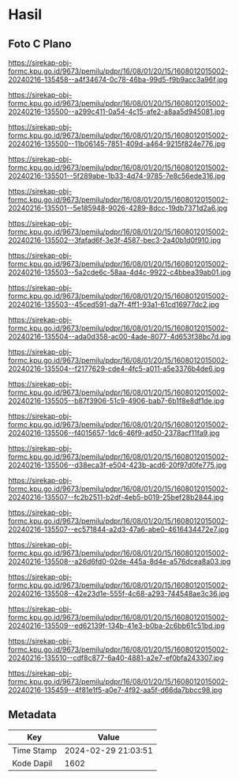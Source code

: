 # Hasil

## Foto C Plano

https://sirekap-obj-formc.kpu.go.id/9673/pemilu/pdpr/16/08/01/20/15/1608012015002-20240216-135458--a4f34674-0c78-46ba-99d5-f9b9acc3a96f.jpg

https://sirekap-obj-formc.kpu.go.id/9673/pemilu/pdpr/16/08/01/20/15/1608012015002-20240216-135500--a299c411-0a54-4c15-afe2-a8aa5d945081.jpg

https://sirekap-obj-formc.kpu.go.id/9673/pemilu/pdpr/16/08/01/20/15/1608012015002-20240216-135500--11b06145-7851-409d-a464-9215f824e776.jpg

https://sirekap-obj-formc.kpu.go.id/9673/pemilu/pdpr/16/08/01/20/15/1608012015002-20240216-135501--5f289abe-1b33-4d74-9785-7e8c56ede316.jpg

https://sirekap-obj-formc.kpu.go.id/9673/pemilu/pdpr/16/08/01/20/15/1608012015002-20240216-135501--5e185948-9026-4289-8dcc-19db7371d2a6.jpg

https://sirekap-obj-formc.kpu.go.id/9673/pemilu/pdpr/16/08/01/20/15/1608012015002-20240216-135502--3fafad6f-3e3f-4587-bec3-2a40b1d0f910.jpg

https://sirekap-obj-formc.kpu.go.id/9673/pemilu/pdpr/16/08/01/20/15/1608012015002-20240216-135503--5a2cde6c-58aa-4d4c-9922-c4bbea39ab01.jpg

https://sirekap-obj-formc.kpu.go.id/9673/pemilu/pdpr/16/08/01/20/15/1608012015002-20240216-135503--45ced591-da7f-4ff1-93a1-61cd16977dc2.jpg

https://sirekap-obj-formc.kpu.go.id/9673/pemilu/pdpr/16/08/01/20/15/1608012015002-20240216-135504--ada0d358-ac00-4ade-8077-4d653f38bc7d.jpg

https://sirekap-obj-formc.kpu.go.id/9673/pemilu/pdpr/16/08/01/20/15/1608012015002-20240216-135504--f2177629-cde4-4fc5-a011-a5e3376b4de6.jpg

https://sirekap-obj-formc.kpu.go.id/9673/pemilu/pdpr/16/08/01/20/15/1608012015002-20240216-135505--b87f3906-51c9-4906-bab7-6b1f8e8df1de.jpg

https://sirekap-obj-formc.kpu.go.id/9673/pemilu/pdpr/16/08/01/20/15/1608012015002-20240216-135506--f4015657-1dc6-46f9-ad50-2378acf11fa9.jpg

https://sirekap-obj-formc.kpu.go.id/9673/pemilu/pdpr/16/08/01/20/15/1608012015002-20240216-135506--d38eca3f-e504-423b-acd6-20f97d0fe775.jpg

https://sirekap-obj-formc.kpu.go.id/9673/pemilu/pdpr/16/08/01/20/15/1608012015002-20240216-135507--fc2b2511-b2df-4eb5-b019-25bef28b2844.jpg

https://sirekap-obj-formc.kpu.go.id/9673/pemilu/pdpr/16/08/01/20/15/1608012015002-20240216-135507--ec571844-a2d3-47a6-abe0-4616434472e7.jpg

https://sirekap-obj-formc.kpu.go.id/9673/pemilu/pdpr/16/08/01/20/15/1608012015002-20240216-135508--a26d6fd0-02de-445a-8d4e-a576dcea8a03.jpg

https://sirekap-obj-formc.kpu.go.id/9673/pemilu/pdpr/16/08/01/20/15/1608012015002-20240216-135508--42e23d1e-555f-4c68-a293-744548ae3c36.jpg

https://sirekap-obj-formc.kpu.go.id/9673/pemilu/pdpr/16/08/01/20/15/1608012015002-20240216-135509--ed62139f-134b-41e3-b0ba-2c6bb61c51bd.jpg

https://sirekap-obj-formc.kpu.go.id/9673/pemilu/pdpr/16/08/01/20/15/1608012015002-20240216-135510--cdf8c877-6a40-4881-a2e7-ef0bfa243307.jpg

https://sirekap-obj-formc.kpu.go.id/9673/pemilu/pdpr/16/08/01/20/15/1608012015002-20240216-135459--4f81e1f5-a0e7-4f92-aa5f-d66da7bbcc98.jpg


## Metadata

| Key        | Value               |
| ---------- | ------------------- |
| Time Stamp | 2024-02-29 21:03:51 |
| Kode Dapil | 1602                |



